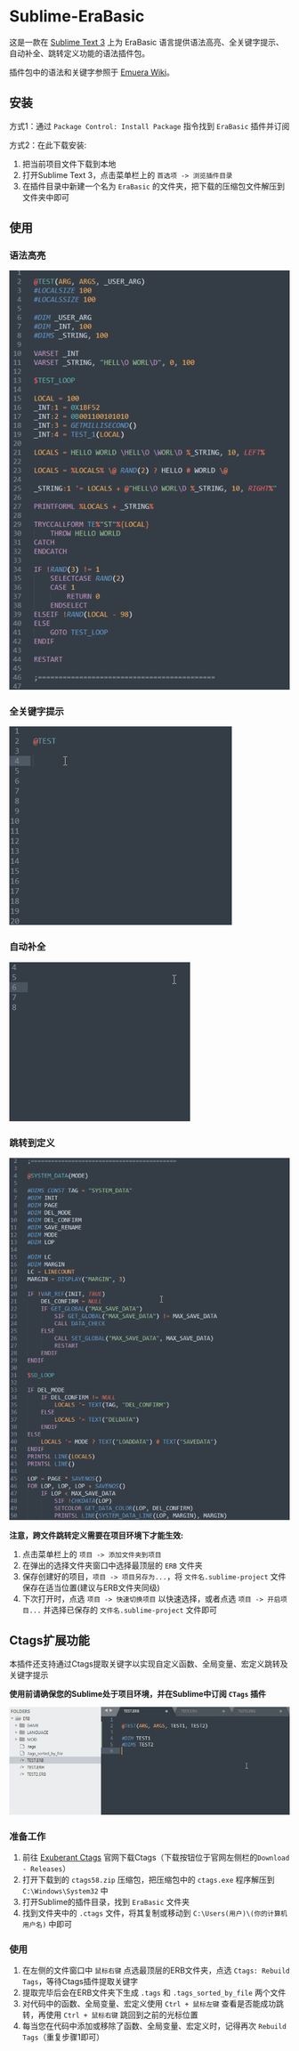 # Sublime-EraBasic
这是一款在 [Sublime Text 3](http://www.sublimetext.com/) 上为 EraBasic 语言提供语法高亮、全关键字提示、自动补全、跳转定义功能的语法插件包。

插件包中的语法和关键字参照于 [Emuera Wiki](https://osdn.net/projects/emuera/wiki/FrontPage)。

## 安装
方式1：通过 `Package Control: Install Package` 指令找到 `EraBasic` 插件并订阅

方式2：在此下载安装:
1. 把当前项目文件下载到本地
2. 打开Sublime Text 3，点击菜单栏上的 `首选项 -> 浏览插件目录`
3. 在插件目录中新建一个名为 `EraBasic` 的文件夹，把下载的压缩包文件解压到文件夹中即可

## 使用

### 语法高亮
![](example_highlighting.png)


### 全关键字提示
![](example_full_keyword.gif)


### 自动补全
![](example_auto_complete.gif)


### 跳转到定义
![](example_goto_definition.gif)


**注意，跨文件跳转定义需要在项目环境下才能生效:**
1. 点击菜单栏上的 `项目 -> 添加文件夹到项目`
2. 在弹出的选择文件夹窗口中选择最顶层的 `ERB` 文件夹
3. 保存创建好的项目，`项目 -> 项目另存为...`，将 `文件名.sublime-project` 文件保存在适当位置(建议与ERB文件夹同级)
4. 下次打开时，点选 `项目 -> 快速切换项目` 以快速选择，或者点选 `项目 -> 开启项目...` 并选择已保存的 `文件名.sublime-project` 文件即可

## Ctags扩展功能
本插件还支持通过Ctags提取关键字以实现自定义函数、全局变量、宏定义跳转及关键字提示

**使用前请确保您的Sublime处于项目环境，并在Sublime中订阅 `CTags` 插件**

![](example_ctags.gif)


### 准备工作
1. 前往 [Exuberant Ctags](http://ctags.sourceforge.net/) 官网下载Ctags（下载按钮位于官网左侧栏的`Download - Releases`）
2. 打开下载到的 `ctags58.zip` 压缩包，把压缩包中的 `ctags.exe` 程序解压到 `C:\Windows\System32` 中
4. 打开Sublime的插件目录，找到 `EraBasic` 文件夹
5. 找到文件夹中的 `.ctags` 文件，将其复制或移动到 `C:\Users(用户)\(你的计算机用户名)` 中即可

### 使用
1. 在左侧的文件窗口中 `鼠标右键` 点选最顶层的ERB文件夹，点选 `Ctags: Rebuild Tags`，等待Ctags插件提取关键字
2. 提取完毕后会在ERB文件夹下生成 `.tags` 和 `.tags_sorted_by_file` 两个文件
3. 对代码中的函数、全局变量、宏定义使用 `Ctrl + 鼠标左键` 查看是否能成功跳转，再使用 `Ctrl + 鼠标右键` 跳回到之前的光标位置
4. 每当您在代码中添加或移除了函数、全局变量、宏定义时，记得再次 `Rebuild Tags`（重复步骤1即可）
